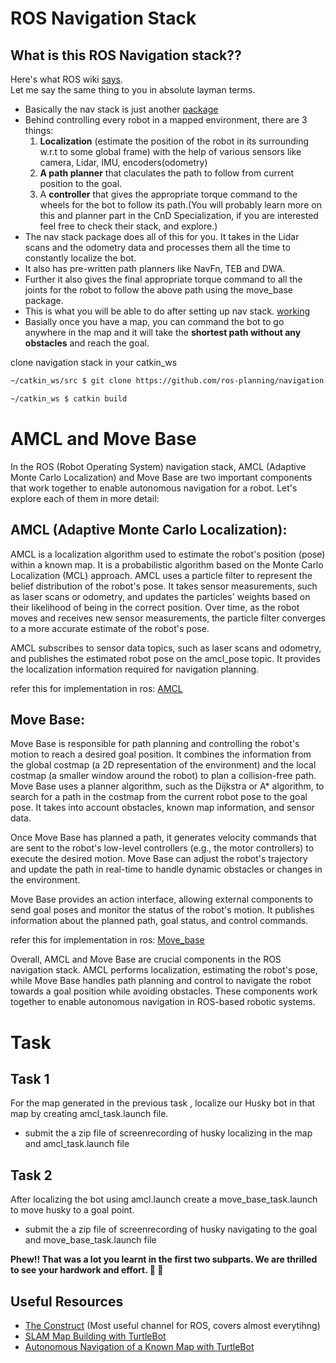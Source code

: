 # ROS Navigation Stack
## What is this ROS Navigation stack??  
Here's what ROS wiki [says](http://wiki.ros.org/navigation).  
Let me say the same thing to you in absolute layman terms. 
- Basically the nav stack is just another [package](https://github.com/ros-planning/navigation) 
- Behind controlling every robot in a mapped environment, there are 3 things:
   1. **Localization** (estimate the position of the robot in its surrounding w.r.t to some global frame) with the help of various sensors like camera, Lidar, IMU, encoders(odometry)
   2. **A path planner** that claculates the path to follow from current position to the goal.
   3. A **controller** that gives the appropriate torque command to the wheels for the bot to follow its path.(You will probably learn more on this and planner part in the CnD Specialization, if you are interested feel free to check their stack, and explore.)
- The nav stack package does all of this for you. It takes in the Lidar scans and the odometry data and processes them all the time to constantly localize the bot.  
- It also has pre-written path planners like NavFn, TEB and DWA. 
- Further it also gives the final appropriate torque command to all the joints for the robot to follow the above path using the move_base package.  
- This is what you will be able to do after setting up nav stack. [working](https://www.youtube.com/watch?v=V32rff0pQy4)
- Basially once you have a map, you can command the bot to go anywhere in the map and it will take the **shortest path without any obstacles** and reach the goal.

clone navigation stack in your catkin_ws
```bash
~/catkin_ws/src $ git clone https://github.com/ros-planning/navigation.git
```
```bash
~/catkin_ws $ catkin build
```
# AMCL and Move Base

In the ROS (Robot Operating System) navigation stack, AMCL (Adaptive Monte Carlo Localization) and Move Base are two important components that work together to enable autonomous navigation for a robot. Let's explore each of them in more detail:

## AMCL (Adaptive Monte Carlo Localization):
AMCL is a localization algorithm used to estimate the robot's position (pose) within a known map. It is a probabilistic algorithm based on the Monte Carlo Localization (MCL) approach. AMCL uses a particle filter to represent the belief distribution of the robot's pose. It takes sensor measurements, such as laser scans or odometry, and updates the particles' weights based on their likelihood of being in the correct position. Over time, as the robot moves and receives new sensor measurements, the particle filter converges to a more accurate estimate of the robot's pose.

AMCL subscribes to sensor data topics, such as laser scans and odometry, and publishes the estimated robot pose on the amcl_pose topic. It provides the localization information required for navigation planning.

refer this for implementation in ros: [AMCL](https://www.youtube.com/watch?v=ZfQ30rfJb08)

## Move Base:
Move Base is responsible for path planning and controlling the robot's motion to reach a desired goal position. It combines the information from the global costmap (a 2D representation of the environment) and the local costmap (a smaller window around the robot) to plan a collision-free path. Move Base uses a planner algorithm, such as the Dijkstra or A* algorithm, to search for a path in the costmap from the current robot pose to the goal pose. It takes into account obstacles, known map information, and sensor data.

Once Move Base has planned a path, it generates velocity commands that are sent to the robot's low-level controllers (e.g., the motor controllers) to execute the desired motion. Move Base can adjust the robot's trajectory and update the path in real-time to handle dynamic obstacles or changes in the environment.

Move Base provides an action interface, allowing external components to send goal poses and monitor the status of the robot's motion. It publishes information about the planned path, goal status, and control commands.

refer this for implementation in ros: [Move_base](https://www.youtube.com/watch?v=oxDRuBgPOAo&t=4s)

Overall, AMCL and Move Base are crucial components in the ROS navigation stack. AMCL performs localization, estimating the robot's pose, while Move Base handles path planning and control to navigate the robot towards a goal position while avoiding obstacles. These components work together to enable autonomous navigation in ROS-based robotic systems.

# Task
## Task 1
For the map generated in the previous task , localize our Husky bot in that map by creating amcl_task.launch file.
- submit the a zip file of screenrecording of husky localizing in the map and amcl_task.launch file
  
## Task 2
After localizing the bot using amcl.launch create a move_base_task.launch to move husky to a goal point.
- submit the a zip file of screenrecording of husky navigating to the goal and move_base_task.launch file


**Phew!! That was a lot you learnt in the first two subparts. We are thrilled to see your hardwork and effort. :clap: :clap:** <br>
## Useful Resources  
- [The Construct](https://www.youtube.com/channel/UCt6Lag-vv25fTX3e11mVY1Q)  (Most useful channel for ROS, covers almost everytihng)
- [SLAM Map Building with TurtleBot](http://wiki.ros.org/turtlebot_navigation/Tutorials/Build%20a%20map%20with%20SLAM)
- [Autonomous Navigation of a Known Map with TurtleBot](http://wiki.ros.org/turtlebot_navigation/Tutorials/Autonomously%20navigate%20in%20a%20known%20map)
